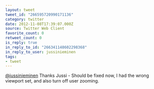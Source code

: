```yaml
---
layout: tweet
tweet_id: "266595720990171136"
category: twitter
date: 2012-11-08T17:39:07.000Z
source: Twitter Web Client
favorite_count: 0
retweet_count: 0
is_reply: true
in_reply_to_id: "266341148602298368"
in_reply_to_user: jussinieminen
tags:
- tweet
---
```


[@jussinieminen](https://twitter.com/@jussinieminen) Thanks Jussi - Should be fixed now, I had the wrong viewport set, and also turn off user zooming.
